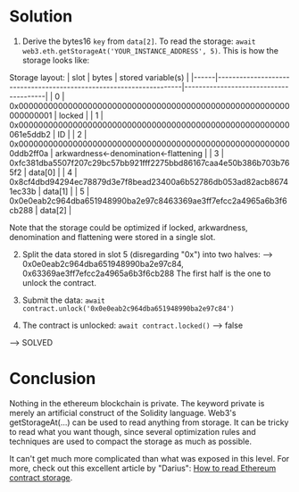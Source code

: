 Solution
========

1. Derive the bytes16 ```key``` from ```data[2]```. To read the storage: ```await web3.eth.getStorageAt('YOUR_INSTANCE_ADDRESS', 5)```. This is how the storage looks like:

Storage layout:
| slot | bytes                                                              | stored variable(s)                    |
|------|--------------------------------------------------------------------|---------------------------------------|
| 0    | 0x0000000000000000000000000000000000000000000000000000000000000001 | locked                                |
| 1    | 0x0000000000000000000000000000000000000000000000000000000061e5ddb2 | ID                                    |
| 2    | 0x00000000000000000000000000000000000000000000000000000000ddb2ff0a | arkwardness<-denomination<-flattening |
| 3    | 0xfc381dba5507f207c29bc57bb921fff2275bbd86167caa4e50b386b703b765f2 | data[0]                               |
| 4    | 0x8cf4dbd94294ec78879d3e7f8bead23400a6b52786db053ad82acb86741ec33b | data[1]                               |
| 5    | 0x0e0eab2c964dba651948990ba2e97c8463369ae3ff7efcc2a4965a6b3f6cb288 | data[2]                               |

Note that the storage could be optimized if locked, arkwardness, denomination and flattening were stored in a single slot.

2. Split the data stored in slot 5 (disregarding "0x") into two halves:
--> 0x0e0eab2c964dba651948990ba2e97c84, 0x63369ae3ff7efcc2a4965a6b3f6cb288
The first half is the one to unlock the contract.

3. Submit the data: ```await contract.unlock('0x0e0eab2c964dba651948990ba2e97c84')```
4. The contract is unlocked: ```await contract.locked()``` --> false

--> SOLVED

Conclusion
==========

Nothing in the ethereum blockchain is private. The keyword private is merely an artificial construct of the Solidity language. Web3's getStorageAt(...) can be used to read anything from storage. It can be tricky to read what you want though, since several optimization rules and techniques are used to compact the storage as much as possible.

It can't get much more complicated than what was exposed in this level. For more, check out this excellent article by "Darius": [How to read Ethereum contract storage](https://medium.com/aigang-network/how-to-read-ethereum-contract-storage-44252c8af925).